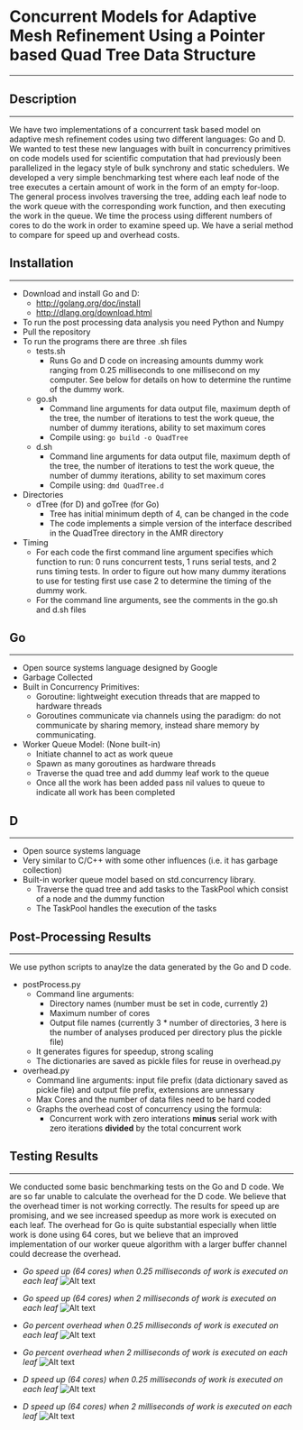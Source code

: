 # Concurrent Models for Adaptive Mesh Refinement Using a Pointer based Quad Tree Data Structure
---

## Description
---

We have two implementations of a concurrent task based model on adaptive mesh 
refinement codes using two different languages: Go and D. We wanted to test these 
new languages with built in concurrency primitives on code models used for 
scientific computation that had previously been parallelized in the legacy style 
of bulk synchrony and static schedulers.  We developed a very simple
benchmarking test where each leaf node of the tree executes a certain amount of
work in the form of an empty for-loop.  The general process involves traversing
the tree, adding each leaf node to the work queue with the corresponding work
function, and then executing the work in the queue.  We time the process
using different numbers of cores to do the work in order to examine speed up.
We have a serial method to compare for speed up and overhead costs. 

## Installation
---
* Download and install Go and D:
	* http://golang.org/doc/install
	* http://dlang.org/download.html
* To run the post processing data analysis you need Python and Numpy
* Pull the repository
* To run the programs there are three .sh files 
	* tests.sh
		* Runs Go and D code on increasing amounts dummy work
		  ranging from 0.25 milliseconds to one millisecond on my
		  computer.  See below for details on how to determine the
		  runtime of the dummy work.
	* go.sh 
		* Command line arguments for data output file, maximum depth of
		  the tree, the number of iterations to test the work queue, the
		  number of dummy iterations, ability to set maximum cores
		* Compile using: `go build -o QuadTree`	
	* d.sh	
		* Command line arguments for data output file, maximum depth of
		  the tree, the number of iterations to test the work queue, the
		  number of dummy iterations, ability to set maximum cores
		* Compile using: `dmd QuadTree.d`
* Directories
	* dTree (for D) and goTree (for Go)
		* Tree has initial minimum depth of 4, can be changed in the
		  code
		* The code implements a simple version of the interface
		  described in the QuadTree directory in the AMR directory
* Timing
	* For each code the first command line argument specifies which function
	  to run: 0 runs concurrent tests, 1 runs serial tests, and 2 runs
	  timing tests.  In order to figure out how many dummy iterations to use 
	  for testing first use case 2 to determine the timing of the dummy work.
	* For the command line arguments, see the comments in the go.sh and d.sh
	  files  

## Go
---
* Open source systems language designed by Google
* Garbage Collected
* Built in Concurrency Primitives:
	* Goroutine: lightweight execution threads that are mapped to hardware
	  threads
	* Goroutines communicate via channels using the paradigm: do not
	  communicate by sharing memory, instead share memory by communicating.	
* Worker Queue Model: (None built-in)
	* Initiate channel to act as work queue
	* Spawn as many goroutines as hardware threads
	* Traverse the quad tree and add dummy leaf work to the queue
	* Once all the work has been added pass nil values to queue to indicate
	  all work has been completed


## D
---
* Open source systems language
* Very similar to C/C++ with some other influences (i.e. it has garbage
  collection)
* Built-in worker queue model based on std.concurrency library.
	* Traverse the quad tree and add tasks to the TaskPool which consist of
	  a node and the dummy function
	* The TaskPool handles the execution of the tasks

## Post-Processing Results
---
We use python scripts to anaylze the data generated by the Go and D code. 
* postProcess.py
	* Command line arguments: 
		* Directory names (number must be set in code, currently 2)
		* Maximum number of cores
		* Output file names (currently 3 * number of directories, 3 here
		  is the number of analyses produced per directory plus the
pickle file)
	* It generates figures for speedup, strong scaling
	* The dictionaries are saved as pickle files for reuse in overhead.py
* overhead.py
	* Command line arguments: input file prefix (data dictionary saved as pickle
	  file) and output file prefix, extensions are unnessary 
	* Max Cores and the number of data files need to be hard coded
	* Graphs the overhead cost of concurrency using the formula:
		* Concurrent work with zero interations **minus** serial work with zero iterations **divided** by the total concurrent work

## Testing Results
---
We conducted some basic benchmarking tests on the Go and D code.  We are so far
unable to calculate the overhead for the D code.  We believe that the overhead
timer is not working correctly.  The results for speed up are promising, and we
see increased speedup as more work is executed on each leaf.  The overhead for
Go is quite substantial especially when little work is done using 64 cores, but
we believe that an improved implementation of our worker queue algorithm with a
larger buffer channel could decrease the overhead.  


* _Go speed up (64 cores) when 0.25 milliseconds of work is executed on each leaf_
![Alt text](data/goSpeedLow.png)


* _Go speed up (64 cores) when 2 milliseconds of work is executed on each leaf_
![Alt text](data/goSpeedHigh.png)


* _Go percent overhead when 0.25 milliseconds of work is executed on each leaf_
![Alt text](data/goOverheadLow.png)


* _Go percent overhead when 2 milliseconds of work is executed on each leaf_
![Alt text](data/goOverheadHigh.png)


* _D speed up (64 cores) when 0.25 milliseconds of work is executed on each leaf_
![Alt text](data/dSpeedLow.png)


* _D speed up (64 cores) when 2 milliseconds of work is executed on each leaf_
![Alt text](data/dSpeedHigh.png)






